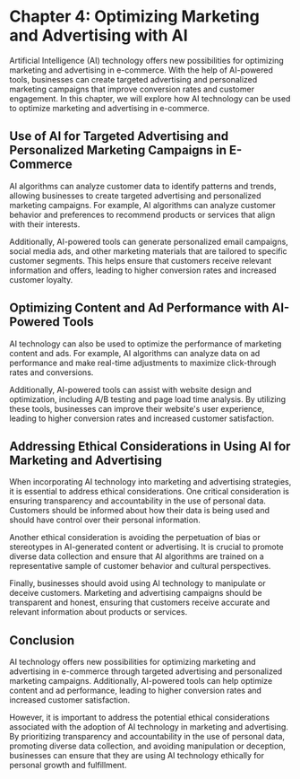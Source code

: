 Chapter 4: Optimizing Marketing and Advertising with AI
=======================================================

Artificial Intelligence (AI) technology offers new possibilities for optimizing marketing and advertising in e-commerce. With the help of AI-powered tools, businesses can create targeted advertising and personalized marketing campaigns that improve conversion rates and customer engagement. In this chapter, we will explore how AI technology can be used to optimize marketing and advertising in e-commerce.

Use of AI for Targeted Advertising and Personalized Marketing Campaigns in E-Commerce
-------------------------------------------------------------------------------------

AI algorithms can analyze customer data to identify patterns and trends, allowing businesses to create targeted advertising and personalized marketing campaigns. For example, AI algorithms can analyze customer behavior and preferences to recommend products or services that align with their interests.

Additionally, AI-powered tools can generate personalized email campaigns, social media ads, and other marketing materials that are tailored to specific customer segments. This helps ensure that customers receive relevant information and offers, leading to higher conversion rates and increased customer loyalty.

Optimizing Content and Ad Performance with AI-Powered Tools
-----------------------------------------------------------

AI technology can also be used to optimize the performance of marketing content and ads. For example, AI algorithms can analyze data on ad performance and make real-time adjustments to maximize click-through rates and conversions.

Additionally, AI-powered tools can assist with website design and optimization, including A/B testing and page load time analysis. By utilizing these tools, businesses can improve their website's user experience, leading to higher conversion rates and increased customer satisfaction.

Addressing Ethical Considerations in Using AI for Marketing and Advertising
---------------------------------------------------------------------------

When incorporating AI technology into marketing and advertising strategies, it is essential to address ethical considerations. One critical consideration is ensuring transparency and accountability in the use of personal data. Customers should be informed about how their data is being used and should have control over their personal information.

Another ethical consideration is avoiding the perpetuation of bias or stereotypes in AI-generated content or advertising. It is crucial to promote diverse data collection and ensure that AI algorithms are trained on a representative sample of customer behavior and cultural perspectives.

Finally, businesses should avoid using AI technology to manipulate or deceive customers. Marketing and advertising campaigns should be transparent and honest, ensuring that customers receive accurate and relevant information about products or services.

Conclusion
----------

AI technology offers new possibilities for optimizing marketing and advertising in e-commerce through targeted advertising and personalized marketing campaigns. Additionally, AI-powered tools can help optimize content and ad performance, leading to higher conversion rates and increased customer satisfaction.

However, it is important to address the potential ethical considerations associated with the adoption of AI technology in marketing and advertising. By prioritizing transparency and accountability in the use of personal data, promoting diverse data collection, and avoiding manipulation or deception, businesses can ensure that they are using AI technology ethically for personal growth and fulfillment.
